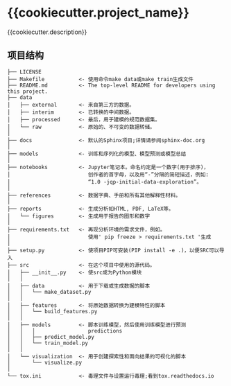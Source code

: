 {{cookiecutter.project_name}}
==============================

{{cookiecutter.description}}

项目结构
------------

    ├── LICENSE
    ├── Makefile           <- 使用命令make data或make train生成文件
    ├── README.md          <- The top-level README for developers using this project.
    ├── data
    │   ├── external       <- 来自第三方的数据。
    │   ├── interim        <- 已转换的中间数据。
    │   ├── processed      <- 最后，用于建模的规范数据集。
    │   └── raw            <- 原始的、不可变的数据转储。
    │
    ├── docs               <- 默认的Sphinx项目;详情请参阅sphinx-doc.org
    │
    ├── models             <- 训练和序列化的模型、模型预测或模型总结
    │
    ├── notebooks          <- Jupyter笔记本。命名约定是一个数字(用于排序)，
    │                         创作者的首字母，以及用“-”分隔的简短描述，例如:
    │                         “1.0 -jqp-initial-data-exploration”。
    │
    ├── references         <- 数据字典、手册和所有其他解释性材料。
    │
    ├── reports            <- 生成分析如HTML, PDF, LaTeX等。
    │   └── figures        <- 生成用于报告的图形和数字
    │
    ├── requirements.txt   <- 再现分析环境的需求文件，例如。
    │                         使用' pip freeze > requirements.txt '生成
    │
    ├── setup.py           <- 使项目PIP可安装(PIP install -e .)，以便SRC可以导入
    ├── src                <- 在这个项目中使用的源代码。
    │   ├── __init__.py    <- 使src成为Python模块
    │   │
    │   ├── data           <- 用于下载或生成数据的脚本
    │   │   └── make_dataset.py
    │   │
    │   ├── features       <- 将原始数据转换为建模特性的脚本
    │   │   └── build_features.py
    │   │
    │   ├── models         <- 脚本训练模型，然后使用训练模型进行预测
    │   │   │                 predictions
    │   │   ├── predict_model.py
    │   │   └── train_model.py
    │   │
    │   └── visualization  <- 用于创建探索性和面向结果的可视化的脚本
    │       └── visualize.py
    │
    └── tox.ini            <- 毒理文件与设置运行毒理;看到tox.readthedocs.io

